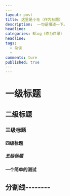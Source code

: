 ```yaml
---
​---
layout: post  
title: 这里是小花（作为标题）  
description:  一句话描述一下。
headline:     
categories: Blog（作为目录）  
headline:  
tags: 
  - 杂谈  
  -  
comments: ture  
published: true  
​---
---
```

# 一级标题
## 二级标题
### 三级标题
#### 四级标题
##### 五级标题

**一个简单的测试**

分割线--------
---------------------------------------------

